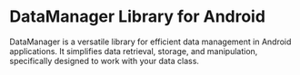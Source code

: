 # DataManager Library for Android

DataManager is a versatile library for efficient data management in Android applications. It simplifies data retrieval, storage, and manipulation, specifically designed to work with your data class.
